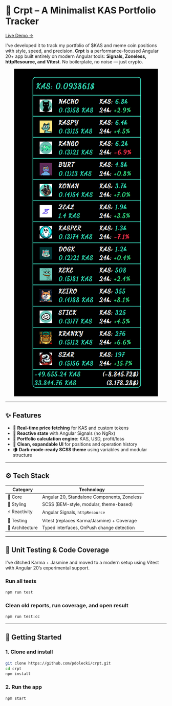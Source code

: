 # 💸 Crpt – A Minimalist KAS Portfolio Tracker

[Live Demo →](https://pd-crpt.netlify.app/portfolio)

I've developed it to track my portfolio of $KAS and meme coin positions with style, speed, and precision. **Crpt** is a performance-focused Angular 20+ app built entirely on modern Angular tools: **Signals, Zoneless, httpResource, and Vitest**. No boilerplate, no noise — just crypto.

<p align="center">
  <img src="./public/demo-preview.png" alt="Crpt App Screenshot" style="max-width: 100%; height: auto;" />
</p>

---

## ✨ Features

- 🔄 **Real-time price fetching** for KAS and custom tokens
- 🧠 **Reactive state** with Angular Signals (no NgRx)
- 🧮 **Portfolio calculation engine**: KAS, USD, profit/loss
- 🧾 **Clean, expandable UI** for positions and operation history
- 🌘 **Dark-mode-ready SCSS theme** using variables and modular structure

---

## ⚙️ Tech Stack

| Category        | Technology                                  |
| --------------- | ------------------------------------------- |
| 🧠 Core         | Angular 20, Standalone Components, Zoneless |
| 🧵 Styling      | SCSS (BEM-style, modular, theme-based)      |
| ⚡ Reactivity   | Angular Signals, `httpResource`             |
| 🧪 Testing      | Vitest (replaces Karma/Jasmine) + Coverage  |
| 📐 Architecture | Typed interfaces, OnPush change detection   |

---

## 🧪 Unit Testing & Code Coverage

I've ditched Karma + Jasmine and moved to a modern setup using Vitest with Angular 20’s experimental support.

### Run all tests

```bash
npm run test
```

### Clean old reports, run coverage, and open result

```bash
npm run test:cc
```

---

## 🚀 Getting Started

### 1. Clone and install

```bash
git clone https://github.com/pdolecki/crpt.git
cd crpt
npm install
```

### 2. Run the app

```bash
npm start
```
